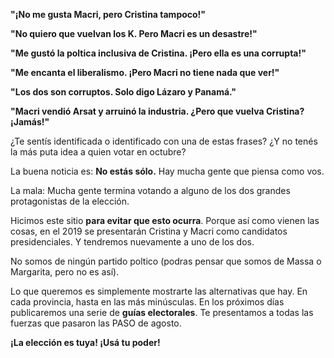 **"¡No me gusta Macri, pero Cristina tampoco!"**

**"No quiero que vuelvan los K. Pero Macri es un desastre!"**

**"Me gustó la poltica inclusiva de Cristina. ¡Pero ella es una corrupta!"**

**"Me encanta el liberalismo. ¡Pero Macri no tiene nada que ver!"**

**"Los dos son corruptos. Solo digo Lázaro y Panamá."**

**"Macri vendió Arsat y arruinó la industria. ¿Pero que vuelva Cristina? ¡Jamás!"**

¿Te sentís identificada o identificado con una de estas frases?
¿Y no tenés la más puta idea a quien votar en octubre?

La buena noticia es: **No estás sólo.** Hay mucha gente que piensa como vos.

La mala: Mucha gente termina votando a alguno de los dos grandes protagonistas de la elección.

Hicimos este sitio **para evitar que esto ocurra**. Porque así como vienen las cosas, en el 2019 se presentarán Cristina y Macri como candidatos presidenciales. Y tendremos nuevamente a uno de los dos.

No somos de ningún partido poltico (podras pensar que somos de Massa o Margarita, pero no es así).

Lo que queremos es simplemente mostrarte las alternativas que hay. En cada provincia, hasta en las más minúsculas. En los próximos días publicaremos una serie de **guías electorales**. Te presentamos a todas las fuerzas que pasaron las PASO de agosto.

**¡La elección es tuya! ¡Usá tu poder!**
